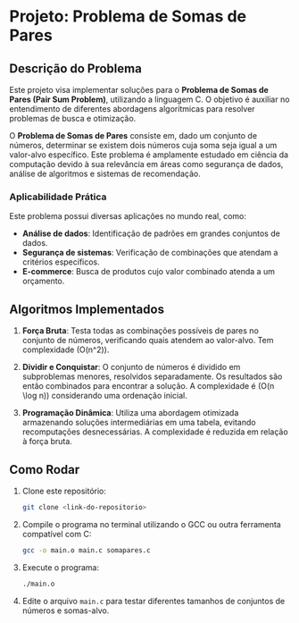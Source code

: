 # Projeto: Problema de Somas de Pares

## Descrição do Problema
Este projeto visa implementar soluções para o **Problema de Somas de Pares (Pair Sum Problem)**, utilizando a linguagem C. O objetivo é auxiliar no entendimento de diferentes abordagens algorítmicas para resolver problemas de busca e otimização.

O **Problema de Somas de Pares** consiste em, dado um conjunto de números, determinar se existem dois números cuja soma seja igual a um valor-alvo específico. Este problema é amplamente estudado em ciência da computação devido à sua relevância em áreas como segurança de dados, análise de algoritmos e sistemas de recomendação.

### Aplicabilidade Prática
Este problema possui diversas aplicações no mundo real, como:
- **Análise de dados**: Identificação de padrões em grandes conjuntos de dados.
- **Segurança de sistemas**: Verificação de combinações que atendam a critérios específicos.
- **E-commerce**: Busca de produtos cujo valor combinado atenda a um orçamento.

## Algoritmos Implementados
1. **Força Bruta**: Testa todas as combinações possíveis de pares no conjunto de números, verificando quais atendem ao valor-alvo. Tem complexidade \(O(n^2)\).

2. **Dividir e Conquistar**: O conjunto de números é dividido em subproblemas menores, resolvidos separadamente. Os resultados são então combinados para encontrar a solução. A complexidade é \(O(n \log n)\) considerando uma ordenação inicial.

3. **Programação Dinâmica**: Utiliza uma abordagem otimizada armazenando soluções intermediárias em uma tabela, evitando recomputações desnecessárias. A complexidade é reduzida em relação à força bruta.

## Como Rodar
1. Clone este repositório:
   ```bash
   git clone <link-do-repositorio>
   ```
2. Compile o programa no terminal utilizando o GCC ou outra ferramenta compatível com C:
   ```bash
   gcc -o main.o main.c somapares.c
   ```
3. Execute o programa:
   ```bash
   ./main.o
   ```
4. Edite o arquivo `main.c` para testar diferentes tamanhos de conjuntos de números e somas-alvo.
